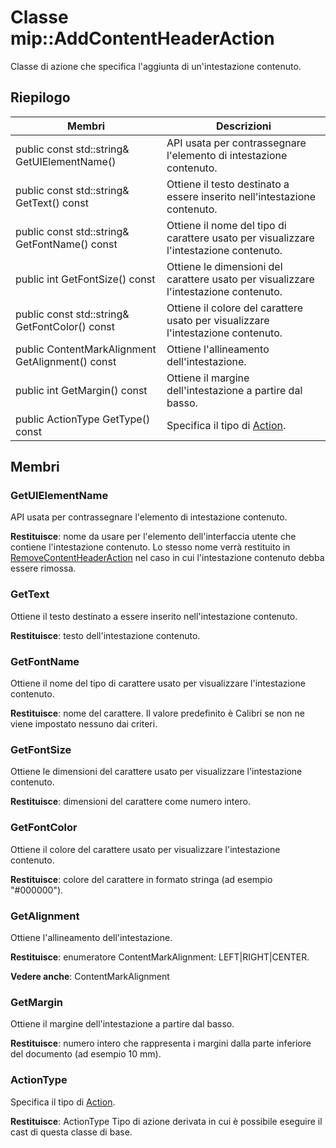 # <a name="class-mipaddcontentheaderaction"></a>Classe mip::AddContentHeaderAction 
Classe di azione che specifica l'aggiunta di un'intestazione contenuto.
  
## <a name="summary"></a>Riepilogo
 Membri                        | Descrizioni                                
--------------------------------|---------------------------------------------
 public const std::string& GetUIElementName()  |  API usata per contrassegnare l'elemento di intestazione contenuto.
 public const std::string& GetText() const  |  Ottiene il testo destinato a essere inserito nell'intestazione contenuto.
 public const std::string& GetFontName() const  |  Ottiene il nome del tipo di carattere usato per visualizzare l'intestazione contenuto.
 public int GetFontSize() const  |  Ottiene le dimensioni del carattere usato per visualizzare l'intestazione contenuto.
 public const std::string& GetFontColor() const  |  Ottiene il colore del carattere usato per visualizzare l'intestazione contenuto.
 public ContentMarkAlignment GetAlignment() const  |  Ottiene l'allineamento dell'intestazione.
 public int GetMargin() const  |  Ottiene il margine dell'intestazione a partire dal basso.
 public ActionType GetType() const  |  Specifica il tipo di [Action](class_mip_action.md).
  
## <a name="members"></a>Membri
  
### <a name="getuielementname"></a>GetUIElementName
API usata per contrassegnare l'elemento di intestazione contenuto.

  
**Restituisce**: nome da usare per l'elemento dell'interfaccia utente che contiene l'intestazione contenuto. Lo stesso nome verrà restituito in [RemoveContentHeaderAction](class_mip_removecontentheaderaction.md) nel caso in cui l'intestazione contenuto debba essere rimossa.
  
### <a name="gettext"></a>GetText
Ottiene il testo destinato a essere inserito nell'intestazione contenuto.

  
**Restituisce**: testo dell'intestazione contenuto.
  
### <a name="getfontname"></a>GetFontName
Ottiene il nome del tipo di carattere usato per visualizzare l'intestazione contenuto.

  
**Restituisce**: nome del carattere. Il valore predefinito è Calibri se non ne viene impostato nessuno dai criteri.
  
### <a name="getfontsize"></a>GetFontSize
Ottiene le dimensioni del carattere usato per visualizzare l'intestazione contenuto.

  
**Restituisce**: dimensioni del carattere come numero intero.
  
### <a name="getfontcolor"></a>GetFontColor
Ottiene il colore del carattere usato per visualizzare l'intestazione contenuto.

  
**Restituisce**: colore del carattere in formato stringa (ad esempio "#000000").
  
### <a name="getalignment"></a>GetAlignment
Ottiene l'allineamento dell'intestazione.

  
**Restituisce**: enumeratore ContentMarkAlignment: LEFT|RIGHT|CENTER. 
  
**Vedere anche**: ContentMarkAlignment
  
### <a name="getmargin"></a>GetMargin
Ottiene il margine dell'intestazione a partire dal basso.

  
**Restituisce**: numero intero che rappresenta i margini dalla parte inferiore del documento (ad esempio 10 mm).
  
### <a name="actiontype"></a>ActionType
Specifica il tipo di [Action](class_mip_action.md).

  
**Restituisce**: ActionType Tipo di azione derivata in cui è possibile eseguire il cast di questa classe di base.